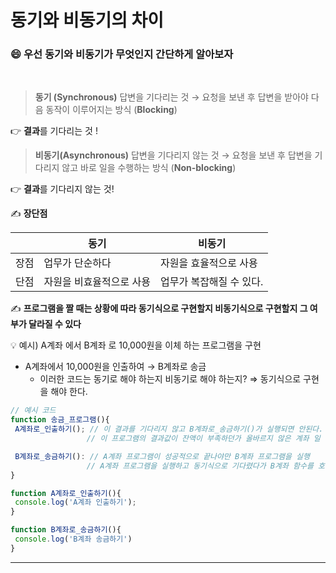 # 동기와 비동기의 차이

### 😄 **우선 동기와 비동기가 무엇인지 간단하게 알아보자**

</br>

> **동기 (Synchronous)**
> 답변을 기다리는 것 → 요청을 보낸 후 답변을 받아야 다음 동작이 이루어지는 방식 (**Blocking**)

👉 **결과**를 기다리는 것 !

> **비동기(Asynchronous)**
> 답변을 기다리지 않는 것 → 요청을 보낸 후 답변을 기다리지 않고 바로 일을 수행하는 방식 (**Non-blocking**)

👉 **결과**를 기다리지 않는 것!
</br>

✍️ **장단점**

|      | 동기                     | 비동기                   |
| ---- | ------------------------ | ------------------------ |
| 장점 | 업무가 단순하다          | 자원을 효율적으로 사용   |
| 단점 | 자원을 비효율적으로 사용 | 업무가 복잡해질 수 있다. |

✍️ **프로그램을 짤 때는 상황에 따라 동기식으로 구현할지 비동기식으로 구현할지 그 여부가 달라질 수 있다**

💡 예시) A계좌 에서 B계좌 로 10,000원을 이체 하는 프로그램을 구현

- A계좌에서 10,000원을 인출하여 → B계좌로 송금
  - 이러한 코드는 동기로 해야 하는지 비동기로 해야 하는지? ⇒ 동기식으로 구현을 해야 한다.

```jsx
// 예시 코드
function 송금_프로그램(){
 A계좌로_인출하기(); // 이 결과를 기다리지 않고 B계좌로_송금하기()가 실행되면 안된다.
                 // 이 프로그램의 결과값이 잔액이 부족하던가 올바르지 않은 계좌 일 수도 있다.

 B계좌로_송금하기(): // A계좌 프로그램이 성공적으로 끝나야만 B계좌 프로그램을 실행
                 // A계좌 프로그램을 실행하고 동기식으로 기다렸다가 B계좌 함수를 호출해야 한다.
}

function A계좌로_인출하기(){
 console.log('A계좌 인출하기');
}

function B계좌로_송금하기(){
 console.log('B계좌 송금하기')
}
```

---
